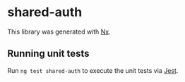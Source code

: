 # shared-auth

This library was generated with [Nx](https://nx.dev).

## Running unit tests

Run `ng test shared-auth` to execute the unit tests via [Jest](https://jestjs.io).
